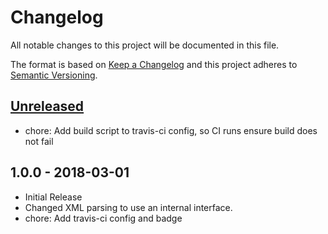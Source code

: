 # Changelog
All notable changes to this project will be documented in this file.

The format is based on [Keep a Changelog](http://keepachangelog.com/en/1.0.0/)
and this project adheres to [Semantic Versioning](http://semver.org/spec/v2.0.0.html).

<!--
## [x.y.z] - YYYY-MM-DD
### [Type of Change]
- [description of change]

### Types of changes
- **Added** for new features.
- **Changed** for changes in existing functionality.
- **Deprecated** for soon-to-be removed features.
- **Removed** for now removed features.
- **Fixed** for any bug fixes.
- **Security** in case of vulnerabilities.

[x.y.z]: https://github.com/CondeNast/xml-to-react/compare/1.0.0...x.y.z
-->

## [Unreleased]

- chore: Add build script to travis-ci config, so CI runs ensure build does not fail

## 1.0.0 - 2018-03-01
- Initial Release
- Changed XML parsing to use an internal interface.
- chore: Add travis-ci config and badge

<!-- Update the Unreleased comparison range with each release -->
[Unreleased]: https://github.com/CondeNast/xml-to-react/compare/1.0.0...master
